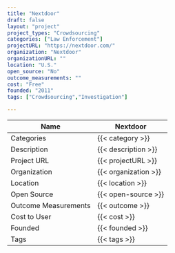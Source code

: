 ```yaml
---
title: "Nextdoor"
draft: false
layout: "project"
project_types: "Crowdsourcing"
categories: ["Law Enforcement"]
projectURL: "https://nextdoor.com/"
organization: "Nextdoor"
organizationURL: ""
location: "U.S."
open_source: "No"
outcome_measurements: ""
cost: "Free"
founded: "2011"
tags: ["Crowdsourcing","Investigation"]

---
```



Name                    |  Nextdoor    
------------------------|----
Categories              | {{< category >}} 
Description             | {{< description >}} 
Project URL             | {{< projectURL >}} 
Organization            | {{< organization >}} 
Location                | {{< location >}} 
Open Source             | {{< open-source >}} 
Outcome Measurements    | {{< outcome >}} 
Cost to User            | {{< cost >}} 
Founded                 | {{< founded >}} 
Tags                    | {{< tags >}} 

